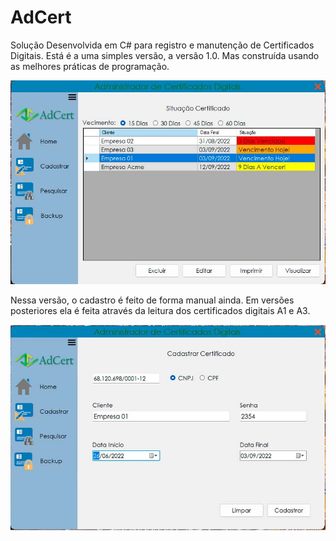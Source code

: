# AdCert
Solução Desenvolvida em C# para registro e manutenção de Certificados Digitais. 
Está é a uma simples versão, a versão 1.0. Mas construída usando as melhores práticas de programação.

![alt text](imagens/telainicial.jpg)

Nessa versão, o cadastro é feito de forma manual ainda. Em versões posteriores ela é feita através da leitura dos certificados digitais A1 e A3.

![alt text](imagens/cadastro.jpg)


